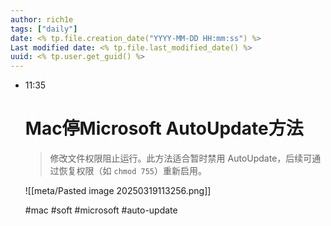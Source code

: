 ```yaml
---
author: rich1e
tags: ["daily"]
date: <% tp.file.creation_date("YYYY-MM-DD HH:mm:ss") %>
Last modified date: <% tp.file.last_modified_date() %>
uuid: <% tp.user.get_guid() %>
---
```


- 11:35 
  # Mac停Microsoft AutoUpdate方法
  
  > 修改文件权限阻止运行。此方法适合暂时禁用 AutoUpdate，后续可通过恢复权限（如 `chmod 755`）重新启用。
  
  ![[meta/Pasted image 20250319113256.png]]
  
  #mac #soft #microsoft #auto-update  